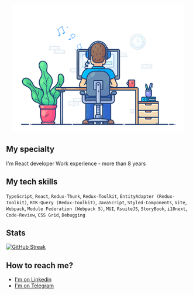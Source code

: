 <div align="center">
  <img src="./assets/logo.gif" height="350px">
</div>


## My specialty

I'm React developer
Work experience - more than 8 years

## My tech skills

`TypeScript`, `React`, `Redux-Thunk`, `Redux-Toolkit`, `EntityAdapter (Redux-Toolkit)`, `RTK-Query (Redux-Toolkit)`, `JavaScript`, `Styled-Components`, `Vite`, `Webpack`, `Module Federation (Webpack 5)`, `MUI`, `RsuiteJS`, `StoryBook`, `i18next`, `Code-Review`, `CSS Grid`, `Debugging`

## Stats

[![GitHub Streak](https://streak-stats.demolab.com?user=rv-ivanushkin&theme=sea&hide_border=true&border_radius=6&mode=weekly&background=3498FF)](https://git.io/streak-stats)

## How to reach me?

- [I'm on Linkedin](http://www.linkedin.com/in/rv-ivanushkin)
- [I'm on Telegram](https://t.me/rv_ivanuhskin)
